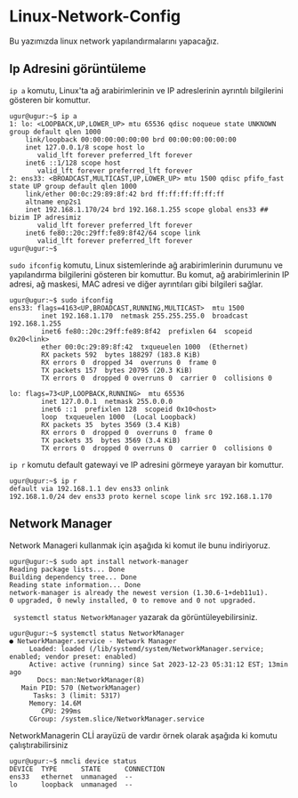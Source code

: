 # Linux-Network-Config


Bu yazımızda linux network yapılandırmalarını yapacağız. 

## Ip Adresini görüntüleme

`ip a` komutu, Linux'ta ağ arabirimlerinin ve IP adreslerinin ayrıntılı bilgilerini gösteren bir komuttur.

```
ugur@ugur:~$ ip a
1: lo: <LOOPBACK,UP,LOWER_UP> mtu 65536 qdisc noqueue state UNKNOWN group default qlen 1000
    link/loopback 00:00:00:00:00:00 brd 00:00:00:00:00:00
    inet 127.0.0.1/8 scope host lo
       valid_lft forever preferred_lft forever
    inet6 ::1/128 scope host 
       valid_lft forever preferred_lft forever
2: ens33: <BROADCAST,MULTICAST,UP,LOWER_UP> mtu 1500 qdisc pfifo_fast state UP group default qlen 1000
    link/ether 00:0c:29:89:8f:42 brd ff:ff:ff:ff:ff:ff
    altname enp2s1
    inet 192.168.1.170/24 brd 192.168.1.255 scope global ens33 ## bizim IP adresimiz
       valid_lft forever preferred_lft forever
    inet6 fe80::20c:29ff:fe89:8f42/64 scope link 
       valid_lft forever preferred_lft forever
ugur@ugur:~$ 
```

`sudo ifconfig` komutu, Linux sistemlerinde ağ arabirimlerinin durumunu ve yapılandırma bilgilerini gösteren bir komuttur. Bu komut, ağ arabirimlerinin IP adresi, ağ maskesi, MAC adresi ve diğer ayrıntıları gibi bilgileri sağlar.
```
ugur@ugur:~$ sudo ifconfig
ens33: flags=4163<UP,BROADCAST,RUNNING,MULTICAST>  mtu 1500
        inet 192.168.1.170  netmask 255.255.255.0  broadcast 192.168.1.255
        inet6 fe80::20c:29ff:fe89:8f42  prefixlen 64  scopeid 0x20<link>
        ether 00:0c:29:89:8f:42  txqueuelen 1000  (Ethernet)
        RX packets 592  bytes 188297 (183.8 KiB)
        RX errors 0  dropped 34  overruns 0  frame 0
        TX packets 157  bytes 20795 (20.3 KiB)
        TX errors 0  dropped 0 overruns 0  carrier 0  collisions 0

lo: flags=73<UP,LOOPBACK,RUNNING>  mtu 65536
        inet 127.0.0.1  netmask 255.0.0.0
        inet6 ::1  prefixlen 128  scopeid 0x10<host>
        loop  txqueuelen 1000  (Local Loopback)
        RX packets 35  bytes 3569 (3.4 KiB)
        RX errors 0  dropped 0  overruns 0  frame 0
        TX packets 35  bytes 3569 (3.4 KiB)
        TX errors 0  dropped 0 overruns 0  carrier 0  collisions 0
```

 `ip r` komutu default gatewayi ve IP adresini görmeye yarayan bir komuttur.

```
ugur@ugur:~$ ip r
default via 192.168.1.1 dev ens33 onlink 
192.168.1.0/24 dev ens33 proto kernel scope link src 192.168.1.170 
```

## Network Manager

Network Manageri kullanmak için aşağıda ki komut ile bunu indiriyoruz.

```
ugur@ugur:~$ sudo apt install network-manager
Reading package lists... Done
Building dependency tree... Done
Reading state information... Done
network-manager is already the newest version (1.30.6-1+deb11u1).
0 upgraded, 0 newly installed, 0 to remove and 0 not upgraded.
```

` systemctl status NetworkManager` yazarak da görüntüleyebilirsiniz.

```
ugur@ugur:~$ systemctl status NetworkManager
● NetworkManager.service - Network Manager
     Loaded: loaded (/lib/systemd/system/NetworkManager.service; enabled; vendor preset: enabled)
     Active: active (running) since Sat 2023-12-23 05:31:12 EST; 13min ago
       Docs: man:NetworkManager(8)
   Main PID: 570 (NetworkManager)
      Tasks: 3 (limit: 5317)
     Memory: 14.6M
        CPU: 299ms
     CGroup: /system.slice/NetworkManager.service
```

NetworkManagerin CLİ arayüzü de vardır örnek olarak aşağıda ki komutu çalıştırabilirsiniz

```
ugur@ugur:~$ nmcli device status
DEVICE  TYPE      STATE      CONNECTION 
ens33   ethernet  unmanaged  --         
lo      loopback  unmanaged  --
```

